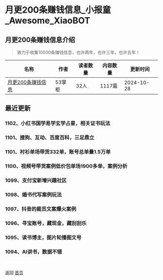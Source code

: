 # 月更200条赚钱信息_小报童_Awesome_XiaoBOT

## 月更200条赚钱信息介绍
> 致力于收集10000条赚钱信息，也许两年，也许三年，也许五年！  
  


|名称|作者|读者数量|内容数量|更新时间|
|---|---|---|---|---|
|[月更200条赚钱信息](https://xiaobot.net/p/53zhangguishu?refer=9c3f1c95-a052-465a-9902-f6d75080262a)|53掌柜|32人|1117篇|2024-10-28|

## 最近更新
### 1102、小红书国学易学玄学占星，相关证书玩法

### 1101、搜狗、互动、百度百科，三足鼎立

### 1101、衬衫单场带货332单，账号总单量1.5万单

### 1100、视频号带货案例低价包单场1900多单，案例分析

### 1099、支付宝新增兴趣社区

### 1098、婚书代写案例玩法

### 1097、抖音的裁员文案爆火案例

### 1096、寻宝账号，藏现金，藏刮刮乐

### 1095、读书博主，图片轮播图文号

### 1094、AI讲书，数据不错


<a href="https://github.com/Reno9527/awesome-xiaobot" style="color: white; text-decoration: none;">awesome-xiaobot</a>

返回 [首页](../README.md)
